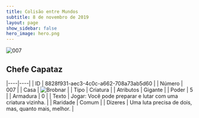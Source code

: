 ```yaml
---
title: Colisão entre Mundos
subtitle: 8 de novembro de 2019
layout: page
show_sidebar: false
hero_image: hero.png
---
```


![007](https://cdn.keyforgegame.com/media/card_front/pt/452_007_43P9HVWJ9MMJ_pt.png)

## Chefe Capataz

|----|----|
| ID | 8828f931-aec3-4c0c-a662-708a73ab5d60 |
| Número | 007 |
| Casa | ![Brobnar](https://archonarcana.com/images/thumb/e/e0/Brobnar.png/22px-Brobnar.png "Brobnar") |
| Tipo | Criatura |
| Atributos | Gigante |
| Poder | 5 |
| Armadura | 0 |
| Texto | Jogar: Você pode preparar e lutar com uma criatura vizinha. |
| Raridade | Comum |
| Dizeres | Uma luta precisa de dois, mas,  quanto mais, melhor. |
